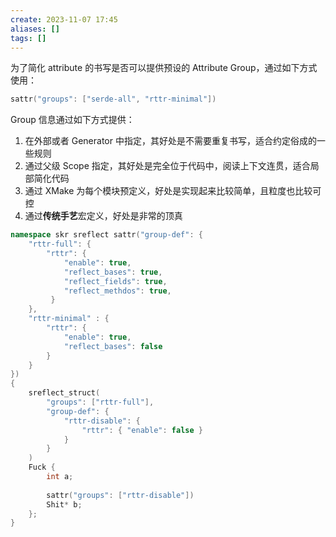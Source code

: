 ```yaml
---
create: 2023-11-07 17:45
aliases: []
tags: []
---
```

为了简化 attribute 的书写是否可以提供预设的 Attribute Group，通过如下方式使用：
```cpp
sattr("groups": ["serde-all", "rttr-minimal"])
```

Group 信息通过如下方式提供：
1. 在外部或者 Generator 中指定，其好处是不需要重复书写，适合约定俗成的一些规则
2. 通过父级 Scope 指定，其好处是完全位于代码中，阅读上下文连贯，适合局部简化代码
3. 通过 XMake 为每个模块预定义，好处是实现起来比较简单，且粒度也比较可控
4. 通过**传统手艺**宏定义，好处是非常的顶真

```cpp
namespace skr sreflect sattr("group-def": {
	"rttr-full": {
		"rttr": { 
			"enable": true, 
			"reflect_bases": true, 
			"reflect_fields": true,
			"reflect_methdos": true,
		 }
	},
	"rttr-minimal" : {
		"rttr": {
			"enable": true,
			"reflect_bases": false
		}
	}
})
{
	sreflect_struct(
		"groups": ["rttr-full"],
		"group-def": {
			"rttr-disable": {
				"rttr": { "enable": false }
			}
		}
	)
	Fuck {
		int a;
		
		sattr("groups": ["rttr-disable"])
		Shit* b;
	};
}
```